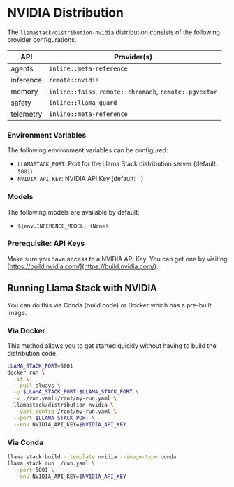 # NVIDIA Distribution

The `llamastack/distribution-nvidia` distribution consists of the following provider configurations.

| API | Provider(s) |
|-----|-------------|
| agents | `inline::meta-reference` |
| inference | `remote::nvidia` |
| memory | `inline::faiss`, `remote::chromadb`, `remote::pgvector` |
| safety | `inline::llama-guard` |
| telemetry | `inline::meta-reference` |


### Environment Variables

The following environment variables can be configured:

- `LLAMASTACK_PORT`: Port for the Llama Stack distribution server (default: `5001`)
- `NVIDIA_API_KEY`: NVIDIA API Key (default: ``)

### Models

The following models are available by default:

- `${env.INFERENCE_MODEL} (None)`


### Prerequisite: API Keys

Make sure you have access to a NVIDIA API Key. You can get one by visiting [https://build.nvidia.com/](https://build.nvidia.com/).


## Running Llama Stack with NVIDIA

You can do this via Conda (build code) or Docker which has a pre-built image.

### Via Docker

This method allows you to get started quickly without having to build the distribution code.

```bash
LLAMA_STACK_PORT=5001
docker run \
  -it \
  --pull always \
  -p $LLAMA_STACK_PORT:$LLAMA_STACK_PORT \
  -v ./run.yaml:/root/my-run.yaml \
  llamastack/distribution-nvidia \
  --yaml-config /root/my-run.yaml \
  --port $LLAMA_STACK_PORT \
  --env NVIDIA_API_KEY=$NVIDIA_API_KEY
```

### Via Conda

```bash
llama stack build --template nvidia --image-type conda
llama stack run ./run.yaml \
  --port 5001 \
  --env NVIDIA_API_KEY=$NVIDIA_API_KEY
```
